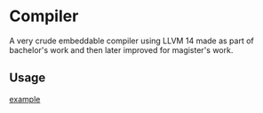 # Compiler
A very crude embeddable compiler using LLVM 14 made as part of bachelor's work and then later improved for magister's work.

## Usage

[example](https://github.com/ZeeWanderer/Compiler/blob/master/src/tests/compiler_cli.cpp)
